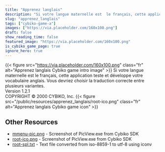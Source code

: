 ```yaml
---
title: "Apprenez langlais"
description: "Si votre langue maternelle est  le français, cette application teste et développe votre vocabulaire anglais. Vous devriez choisir la traduction correcte entre plusieurs variantes. Version 1.2.1 COPYRIGHT © 2000 CYBIKO, Inc. "
slug: "apprenez_langlais"
tags: ["cybiko-game-a"]
images: ["https://via.placeholder.com/160x100.png"]
draft: false
show_reading_time: false
featured_image: "https://via.placeholder.com/160x100.png"
is_cybiko_game_page: true
ignore_hero: true
---
```

{{< figure src="https://via.placeholder.com/160x100.png" class="fr" alt="Apprenez langlais Cybiko game intro image" >}}
Si votre langue maternelle est  le français, cette application teste et développe votre vocabulaire anglais. Vous devriez choisir la traduction correcte entre plusieurs variantes. \
Version 1.2.1 \
COPYRIGHT © 2000 CYBIKO, Inc. {{< figure src="/public/resources/apprenez_langlais/root-ico.png" class="fr" alt="Apprenez langlais Cybiko game icon" >}}

## Other Resources
* [mmenu-pic.png](/public/resources/apprenez_langlais/mmenu-pic.png) - Screenshot of PicView.exe from Cybiko SDK
* [root-ico.png](/public/resources/apprenez_langlais/root-ico.png) - Screenshot of PicView.exe from Cybiko SDK
* [root-spl.txt](/public/resources/apprenez_langlais/root-spl.txt) - Text file converted from iso-8859-1 to utf-8 using iconv
